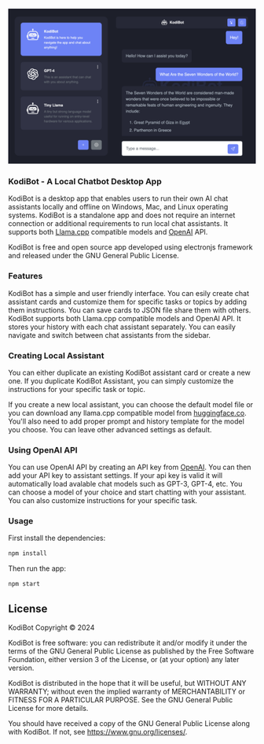 ![KodiBot](https://raw.githubusercontent.com/firatkiral/kodibot/main/resources/screenshot.png)

### KodiBot - A Local Chatbot Desktop App

KodiBot is a desktop app that enables users to run their own AI chat assistants locally and offline on Windows, Mac, and Linux operating systems. KodiBot is a standalone app and does not require an internet connection or additional requirements to run local chat assistants. It supports both [Llama.cpp](https://github.com/ggerganov/llama.cpp) compatible models and [OpenAI](https://openai.com/) API. 

KodiBot is free and open source app developed using electronjs framework and released under the GNU General Public License.

### Features

KodiBot has a simple and user friendly interface. You can esily create chat assistant cards and customize them for specific tasks or topics by adding them instructions. You can save cards to JSON file share them with others. KodiBot supports both Llama.cpp compatible models and OpenAI API. It stores your history with each chat assistant separately. You can easily navigate and switch between chat assistants from the sidebar.

### Creating Local Assistant

You can either duplicate an existing KodiBot assistant card or create a new one. If you duplicate KodiBot Assistant, you can simply customize the instructions for your specific task or topic. 

If you create a new local assistant, you can choose the default model file or you can download any llama.cpp compatible model from [huggingface.co](https://huggingface.co). You'll also need to add proper prompt and history template for the model you choose. You can leave other advanced settings as default.

### Using OpenAI API

You can use OpenAI API by creating an API key from [OpenAI](https://openai.com/). You can then add your API key to assistant settings. If your api key is valid it will automatically load avalable chat models such as GPT-3, GPT-4, etc. You can choose a model of your choice and start chatting with your assistant. You can also customize instructions for your specific task.

### Usage

First install the dependencies:

```bash
npm install
```

Then run the app:

```bash
npm start
```

## License
KodiBot Copyright © 2024

KodiBot is free software: you can redistribute it and/or modify
it under the terms of the GNU General Public License as published by
the Free Software Foundation, either version 3 of the License, or
(at your option) any later version.

KodiBot is distributed in the hope that it will be useful,
but WITHOUT ANY WARRANTY; without even the implied warranty of
MERCHANTABILITY or FITNESS FOR A PARTICULAR PURPOSE.  See the
GNU General Public License for more details.

You should have received a copy of the GNU General Public License
along with KodiBot. If not, see <https://www.gnu.org/licenses/>.